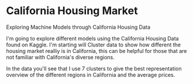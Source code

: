 # California Housing Market
Exploring Machine Models through California Housing Data

I'm going to explore different models using the California Housing Data found on Kaggle. I'm starting will Cluster data to show how different the housing market realliy is in California, this can be helpful for those that are not familiar with California's diverse regions. 

In the data you'll see that I use 7 clusters to give the best representation overview of the different regions in California and the average prices. 

